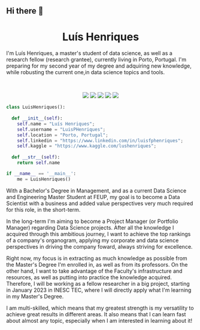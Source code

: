 ## Hi there 👋

<h1 align="center">
  <b>Luís Henriques</b>
</h1>

I'm Luís Henriques, a master's student of data science, as well as a research fellow (research grantee), currently living in Porto, Portugal. I'm preparing for my second year of my degree and adquiring new knowledge, while robusting the current one,in data science topics and tools.

<br>

<p>
<div align="center">
  <img src="https://img.shields.io/badge/-Tensorflow-F2B705?style=for-the-badge&logo=tensorflow&logoColor=F28705&labelColor=282828">
  <img src="https://img.shields.io/badge/-Python-398CBF?style=for-the-badge&logo=python&logoColor=F2BD1D&labelColor=282828">
  <img src="https://img.shields.io/badge/-Anaconda-9BBF65?style=for-the-badge&logo=anaconda&logoColor=459451&labelColor=282828">
  <img src="https://img.shields.io/badge/-Jupyter-BFBFBF?style=for-the-badge&logo=jupyter&logoColor=F28705&labelColor=282828">
  <img src="https://img.shields.io/badge/-SQL-004E7F?style=for-the-badge&logo=postgresql&logoColor=FFFFFF&labelColor=282828">
</div>
</p>

```python
class LuisHenriques():
    
  def __init__(self):
    self.name = "Luís Henriques";
    self.username = "LuisPHenriques";
    self.location = "Porto, Portugal";
    self.linkedin = "https://www.linkedin.com/in/luisfphenriques";
    self.kaggle = "https://www.kaggle.com/lushenriques";
  
  def __str__(self):
    return self.name

if __name__ == '__main__':
    me = LuisHenriques()
```

With a Bachelor's Degree in Management, and as a current Data Science and Engineering Master Student at FEUP, my goal is to become a Data Scientist with a business and added value perspectives very much required for this role, in the short-term.

In the long-term I'm aiming to become a Project Manager (or Portfolio Manager) regarding Data Science projects. After all the knowledge I acquired through this ambitious journey, I want to achieve the top rankings of a company's organogram, applying my corporate and data science perspectives in driving the company foward, always striving for excellence.

Right now, my focus is in extracting as much knowledge as possible from the Master's Degree I'm enrolled in, as well as from its professors. On the other hand, I want to take advantage of the Faculty's infrastructure and resources, as well as putting into practice the knowledge acquired. Therefore, I will be working as a fellow researcher in a big project, starting in January 2023 in INESC TEC, where I will directly apply what I'm learning in my Master's Degree.

I am multi-skilled, which means that my greatest strength is my versatility to achieve great results in different areas. It also means that I can learn fast about almost any topic, especially when I am interested in learning about it!
